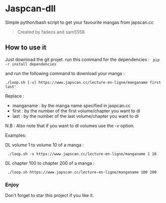 # Jaspcan-dll

Simple python/bash script to get your favourite mangas from japscan.cc
> Created by fadeos and sam5558


## How to use it

Just download the git projet.
run this command for the dependencies : 
``` pip -r install dependencies```

and run the following command to download your manga :

```./loop.sh [-v] https://www.japscan.cc/lecture-en-ligne/manganame first last'```

Replace :

* manganame : by the manga name specified in jaspcan.cc
* first : by the number of the first volume/chapter you want to dl
* last :  by the number of the last volume/chapter you want to dl

N.B : Also note that if you want to dl volumes use the -v option.

Examples:

DL volume 1 to volume 10 of a manga :

``` ./loop.sh -v https://www.japscan.cc/lecture-en-ligne/manganame 1 10```

DL chapter 100 to chapter 200 of a manga :

``` ./loop.sh https://www.japscan.cc/lecture-en-ligne/manganame 100 200```

### Enjoy

Don't forget to star this project if you like it.
